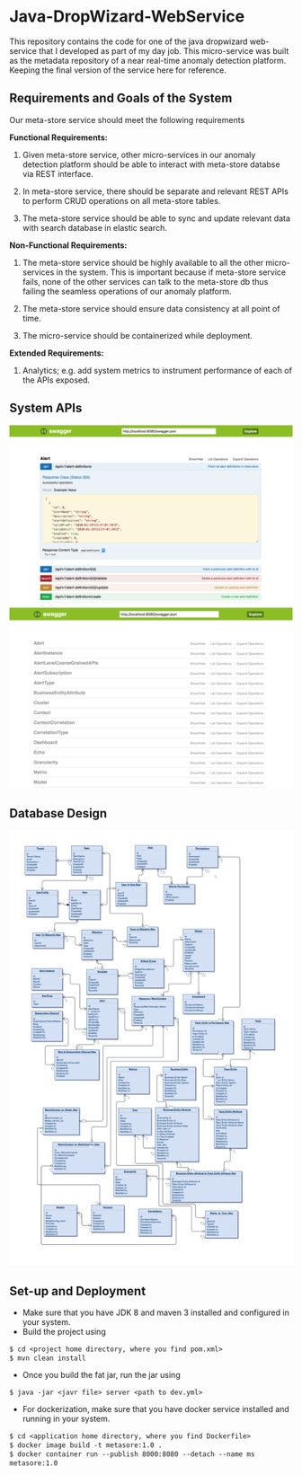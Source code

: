 # Java-DropWizard-WebService
This repository contains the code for one of the java dropwizard web-service that I developed as part of my day job. 
This micro-service was built as the metadata repository of a near real-time anomaly detection platform. 
Keeping the final version of the service here for reference.

## Requirements and Goals of the System
 Our meta-store service should meet the following requirements
 
 **Functional Requirements:**
 1. Given meta-store service, other micro-services in our anomaly detection platform should be able to interact with
 meta-store databse via REST interface.
 
 2. In meta-store service, there should be separate and relevant REST APIs to perform CRUD operations on all meta-store
 tables.
 
 3. The meta-store service should be able to sync and update relevant data with search database in elastic search.
 
 
 
 **Non-Functional Requirements:**
 1. The meta-store service should be highly available to all the other micro-services in the system. This is important 
 because if meta-store service fails, none of the other services can talk to the meta-store db thus failing the seamless 
 operations of our anomaly platform.
 
 2. The meta-store service should ensure data consistency at all point of time.
 
 3. The micro-service should be containerized while deployment.
 
 **Extended Requirements:**
 1. Analytics; e.g. add system metrics to instrument performance of each of the APIs exposed.
 
 ## System APIs
 ![meta-store system APIs](documents/APIs.png)
 ![meta-store system APIs](documents/APIs2.png)
 
 ## Database Design
 ![meta-store ER diagram](documents/DopplerMetadataModel.png)
 
 
 ## Set-up and Deployment
 * Make sure that you have JDK 8 and maven 3 installed and configured in your system.
 * Build the project using 
 ```
 $ cd <project home directory, where you find pom.xml>
 $ mvn clean install
 ```
 * Once you build the fat jar, run the jar using 
 ```
 $ java -jar <javr file> server <path to dev.yml>
 ``` 
 * For dockerization, make sure that you have docker service installed and running in your system.
 ```
 $ cd <application home directory, where you find Dockerfile>
 $ docker image build -t metasore:1.0 .
 $ docker container run --publish 8000:8080 --detach --name ms metasore:1.0
 ```